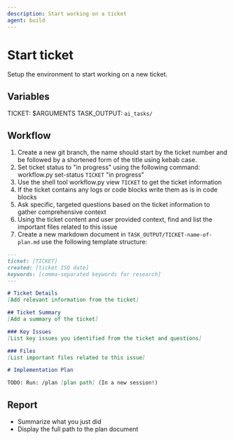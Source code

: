 ```yaml
---
description: Start working on a ticket
agent: build
---
```


# Start ticket

Setup the environment to start working on a new ticket.

## Variables

TICKET: $ARGUMENTS
TASK_OUTPUT: `ai_tasks/`

## Workflow

1. Create a new git branch, the name should start by the ticket number and be followed by a shortened form of the title using kebab case.
2. Set ticket status to "in progress" using the following command: workflow.py set-status `TICKET` "in progress"
3. Use the shell tool workflow.py view `TICKET` to get the ticket information
4. If the ticket contains any logs or code blocks write them as is in code blocks
5. Ask specific, targeted questions based on the ticket information to gather comprehensive context
6. Using the ticket content and user provided context, find and list the important files related to this issue
7. Create a new markdown document in `TASK_OUTPUT/TICKET-name-of-plan.md` use the following template structure:

```markdown
---
ticket: [TICKET]
created: [ticket ISO date]
keywords: [comma-separated keywords for research]
---

# Ticket Details
[Add relevant information from the ticket]

## Ticket Summary
[Add a summary of the ticket]

### Key Issues
[List key issues you identified from the ticket and questions]

### Files
[List important files related to this issue]

# Implementation Plan

TODO: Run: /plan [plan path] (In a new session!)

```

## Report

* Summarize what you just did
* Display the full path to the plan document
